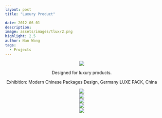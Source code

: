 ```yaml
---
layout: post
title: "Luxury Product"

date: 2012-06-01
description:
image: assets/images/tlux/2.png
highlight: 2.5
author: Nan Wang
tags:
  - Projects
---
```



<div class="section-padding" align="center">
<img source type="img/png" src="{{ "assets/images/tlux/1.png" | relative_url }}"/>
</div>

<div class="section-padding bg-white" align="center">

Designed for luxury products.

Exhibition:
Modern Chinese Packages Design, Germany
LUXE PACK, China


</div>

<div class="section-padding" align="center">
<img source type="img/png" src="{{ "assets/images/tlux/2.png" | relative_url }}"/>
</div>

<div class="section-padding" align="center">
<img source type="img/png" src="{{ "assets/images/tlux/3.png" | relative_url }}"/>
</div>


<div class="section-padding" align="center">
<img source type="img/png" src="{{ "assets/images/tlux/4.png" | relative_url }}"/>
</div>

<div class="section-padding" align="center">
<img source type="img/png" src="{{ "assets/images/tlux/5.png" | relative_url }}"/>
</div>

<div class="section-padding" align="center">
<img source type="img/png" src="{{ "assets/images/tlux/6.png" | relative_url }}"/>
</div>
